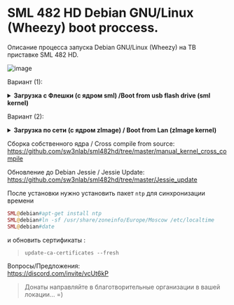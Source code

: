 # SML 482 HD Debian GNU/Linux (Wheezy) boot proccess.

Описание процесса запуска Debian GNU/Linux (Wheezy) на ТВ приставке SML 482 HD.

![image](https://github.com/sw3nlab/sml482hd/blob/master/2010-01-01-043528_720x576_scrot.png)

Вариант (1):

<details>

  <summary> <b> Загрузка с Флешки (с ядром sml) /Boot from usb flash drive (sml kernel)</b> </summary>
  
  
  ##### 0) Разметка флешки 4Gb 
 - размечать удобнее утилитой `gparted`
 - для быстродейтвия системы (операции чтение/запись) лучше подходят флеш накопители 10 класса
  - bootloader CFE не видит накопители с GPT , необходимо предварительно преобразовать GPT в MBR утилитой `gdisk`
  
  ```php
  [===== Primary =====|===================Extended==================]
  [===================|=============================================]
  [=====50Mb FAT16====|================ 3.95Gb (EXT2) ==============] 
  [=======[sml]=======|================== [rootfs] =================]
  ```
  
  ##### 1) Сборка файловой системы 
```bash
  sudo apt-get install binfmt-support qemu qemu-user-static debootstrap bzip2
  sudo debootstrap --arch=mipsel --no-check-gpg wheezy rootfs http://archive.debian.org/debian/
  ```
  
  
 ##### 2) монтирование файловой системы, установка пароля, установка ssh и иксов 
  ```bash
sudo mount -t proc proc rootfs/proc
sudo mount -t sysfs sysfs rootfs/sys
sudo mount -o bind /dev rootfs/dev
sudo mount --bind /dev/pts/ rootfs/dev/pts/
sudo cp /usr/bin/qemu-mipsel-static rootfs/usr/bin/
sudo chroot rootfs /bin/bash
  
root@debian# passwd root
root@debian# apt-get update 
root@debian# apt-get install openssh-server
root@debian# apt-get install xorg lxde-core lightdm
root@debian# exit
  
sudo umount rootfs/proc
sudo umount rootfs/sys
sudo umount rootfs/dev/pts
sudo umount rootfs/dev
.......
  ```
  
##### 3) копируем ядро `sml` на флешку в главный раздел primary (50Mb fat16), 
  а файловую систему `rootfs` в расширеный раздел (3.95Gb ext2) !
  
  
  
  ```php
sudo cp sml /media/USER/FLASH_DRIVE_FAT16
cd rootfs
sudo cp -a * /media/USER/FLASH_DRIVE_EXT2
  ```
  
  Подключаемся к приставке по UART (останавливаем загрузку CTRL+I) и меняем директивы бутлоадера CFE на:
  ```php
  CFE> setenv -p STARTUP "show_logo; cls; sleep 3000; boot -z -elf usbdisk0:sml"
  CFE> reboot
  ```

##### перезагружаем приставку

</details>


Вариант (2):
<details>
  <summary> <b> Загрузка по сети (с ядром zImage) / Boot from Lan (zImage kernel) </b> </summary>

### Необходимые шаги:
- **(0)** Собрать файловую систему (rootfs) и зарузить вместе с ядром (zImage) на хост (192.168.2.1)
- **(1)** Поднять и настроить TFTP сервер и NFS сервер на Linux хосте или роутере (Для примера: 192.168.2.1).
- **(2)** Настроить загрузчик SML482HD (CFE) на загрузку ядра и файловой системы с хоста.

**(0)**
Cборка файловой системы `rootfs`
Собираем от root'a командой: 
`sudo debootstrap --arch=mipsel --no-check-gpg rootfs http://archive.debian.org/debian/`

Собраную фс пакуем:
> sudo tar -cvzf wheezy-roofs.tar.gz rootfs

Загружаем и распаковываем на NFS сервере (192.168.2.1)
> tar -xvzf wheezy-rootfs.tar.gz

**(1)** Установка и настройка NFS сервера:
```php
opkg update
opkg install nfs-kernel-server
vi /etc/exports
/nfs/smart_nfs/ *(rw,insecure,no_root_squash,subtree_check)
/etc/init.d/nfs start
```
проверить работоспособность NFS можно примонтировав свежезалитую rootfs к себе: 
>mount -t nfs 192.168.2.1:/nfs/wheezy-rootfs/ /home


**(1.1)** Настройки TFTP сервера для роутера на базе OpenWRT/LEDE:

https://github.com/alghanmi/openwrt_netgear-wndr3700/wiki/TFTP-Server-on-Your-OpenWRT-Router

```php
uci set dhcp.@dnsmasq[0].enable_tftp=1
uci set dhcp.@dnsmasq[0].tftp_root=/mnt/storage/tftp
uci set dhcp.@dnsmasq[0].dhcp_boot=pxelinux.0
#Commit changes
uci commit dhcp
#Restart Dnsmasq
/etc/init.d/dnsmasq restart
```


**(2)** Подключаемся к UART приставки и останавливаем загрузку:
`CTRL+i`
Проверяем переменную окружения `STARTUP` .

`CFE> printenv`

Заменяем старое значение: 

`show_logo;cls;boot -z -elf nandflash0.kernel:||boot -z -elf nandflash0.backup_kernel:||boot -z -elf flash0.ro_kernel:||boot -z -elf 192.168.2.1:zImage` 


на загрузку из сети:
```php
CFE>setenv -p STARTUP "show_logo;cls;boot -z -elf 192.168.2.1:zImage"
```
> !!! функция show_logo необходима для дальнейшей инициализации графики без неё не стартанут иксы ;(

Перезагружаем SML:
```php
CFE>reboot
```
Видим лог загрузки ядра... если не видим значит стоит проверить настройки TFTP сервера на хосте.

После загрузки ядра следует выбрать , загрузку файловой системы из NFS нажав 1
и указать адрес сервера и путь к файловой системе
```php
NFS SERVER IP:192.168.2.1
NFS PATH:/nfs/wheezy-rootfs/
y/N: y
```
Если загрузка прошла успешно, но всё зависло без приглашения на ввод пароля, то в собраной файловой системе 
следует внести изменения в файл `/etc/inittab`
Заменить следующую строку:
```php
# The default runlevel.
id:2:initdefault:
```
На:
```php
# The default runlevel.
id:1:initdefault:
```
После ребута система загрузится в однопользовательском режиме.
После этого можно стартовать иксы, ssh и загружать `prboom`

```php
screen -q
startx
ctrl+a+d
/etc/init.d/ssh start
```
и
```php
apt-get update
apt-get install prboom
```

![image](https://github.com/sw3nlab/sml482hd/blob/master/cpuinfo.jpg)
![image](https://github.com/sw3nlab/sml482hd/blob/master/freedoom.jpg)
  
</details>

Сборка собственного ядра / Cross compile from source:
https://github.com/sw3nlab/sml482hd/tree/master/manual_kernel_cross_compile

Обновление до Debian Jessie / Jessie Update: <br/>
https://github.com/sw3nlab/sml482hd/tree/master/Jessie_update

После установки нужно установить пакет `ntp` для синхронизации времени
```php
SML@debian#apt-get install ntp
SML@debian#ln -sf /usr/share/zoneinfo/Europe/Moscow /etc/localtime
SML@debian#date
```

и обновить сертификаты :
>`update-ca-certificates --fresh`


Вопросы/Предложения:<br/>
https://discord.com/invite/vcUt6kP

>Донаты направляйте в благотворительные организации в вашей локации... =)
